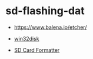 
# sd-flashing-dat

- https://www.balena.io/etcher/

- [win32disk](http://www.onlinedown.net/soft/110173.html)

- [SD Card Formatter](https://www.sdcard.org/downloads/formatter/eula_windows/SDCardFormatterv5_WinEN.zip)